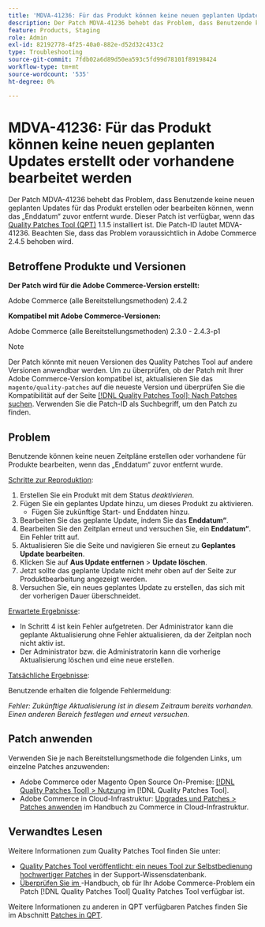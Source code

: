 ```yaml
---
title: 'MDVA-41236: Für das Produkt können keine neuen geplanten Updates erstellt oder vorhandene bearbeitet werden'
description: Der Patch MDVA-41236 behebt das Problem, dass Benutzende keine neuen geplanten Updates für das Produkt erstellen oder bearbeiten können, wenn das „Enddatum“ zuvor entfernt wurde. Dieser Patch ist verfügbar, wenn das [Quality Patches Tool (QPT)](https://experienceleague.adobe.com/de/docs/commerce-operations/tools/quality-patches-tool/quality-patches-tool-to-self-serve-quality-patches) 1.1.5 installiert ist. Die Patch-ID lautet MDVA-41236. Beachten Sie, dass das Problem voraussichtlich in Adobe Commerce 2.4.5 behoben wird.
feature: Products, Staging
role: Admin
exl-id: 82192778-4f25-40a0-882e-d52d32c433c2
type: Troubleshooting
source-git-commit: 7fdb02a6d89d50ea593c5fd99d78101f89198424
workflow-type: tm+mt
source-wordcount: '535'
ht-degree: 0%

---
```


# MDVA-41236: Für das Produkt können keine neuen geplanten Updates erstellt oder vorhandene bearbeitet werden

Der Patch MDVA-41236 behebt das Problem, dass Benutzende keine neuen geplanten Updates für das Produkt erstellen oder bearbeiten können, wenn das „Enddatum“ zuvor entfernt wurde. Dieser Patch ist verfügbar, wenn das [Quality Patches Tool (QPT)](https://experienceleague.adobe.com/de/docs/commerce-operations/tools/quality-patches-tool/quality-patches-tool-to-self-serve-quality-patches) 1.1.5 installiert ist. Die Patch-ID lautet MDVA-41236. Beachten Sie, dass das Problem voraussichtlich in Adobe Commerce 2.4.5 behoben wird.

## Betroffene Produkte und Versionen

**Der Patch wird für die Adobe Commerce-Version erstellt:**

Adobe Commerce (alle Bereitstellungsmethoden) 2.4.2

**Kompatibel mit Adobe Commerce-Versionen:**

Adobe Commerce (alle Bereitstellungsmethoden) 2.3.0 - 2.4.3-p1

>[!NOTE]
>
>Der Patch könnte mit neuen Versionen des Quality Patches Tool auf andere Versionen anwendbar werden. Um zu überprüfen, ob der Patch mit Ihrer Adobe Commerce-Version kompatibel ist, aktualisieren Sie das `magento/quality-patches` auf die neueste Version und überprüfen Sie die Kompatibilität auf der Seite [[!DNL Quality Patches Tool]: Nach Patches suchen](https://experienceleague.adobe.com/de/docs/commerce-operations/tools/quality-patches-tool/quality-patches-tool-to-self-serve-quality-patches). Verwenden Sie die Patch-ID als Suchbegriff, um den Patch zu finden.

## Problem

Benutzende können keine neuen Zeitpläne erstellen oder vorhandene für Produkte bearbeiten, wenn das „Enddatum“ zuvor entfernt wurde.

<u>Schritte zur Reproduktion</u>:

1. Erstellen Sie ein Produkt mit dem Status *deaktivieren*.
1. Fügen Sie ein geplantes Update hinzu, um dieses Produkt zu aktivieren.
   * Fügen Sie zukünftige Start- und Enddaten hinzu.
1. Bearbeiten Sie das geplante Update, indem Sie das **Enddatum“**.
1. Bearbeiten Sie den Zeitplan erneut und versuchen Sie, ein **Enddatum“**. Ein Fehler tritt auf.
1. Aktualisieren Sie die Seite und navigieren Sie erneut zu **Geplantes Update bearbeiten**.
1. Klicken Sie auf **Aus Update entfernen** > **Update löschen**.
1. Jetzt sollte das geplante Update nicht mehr oben auf der Seite zur Produktbearbeitung angezeigt werden.
1. Versuchen Sie, ein neues geplantes Update zu erstellen, das sich mit der vorherigen Dauer überschneidet.

<u>Erwartete Ergebnisse</u>:

* In Schritt 4 ist kein Fehler aufgetreten. Der Administrator kann die geplante Aktualisierung ohne Fehler aktualisieren, da der Zeitplan noch nicht aktiv ist.
* Der Administrator bzw. die Administratorin kann die vorherige Aktualisierung löschen und eine neue erstellen.

<u>Tatsächliche Ergebnisse</u>:

Benutzende erhalten die folgende Fehlermeldung:

*Fehler: Zukünftige Aktualisierung ist in diesem Zeitraum bereits vorhanden. Einen anderen Bereich festlegen und erneut versuchen.*


## Patch anwenden

Verwenden Sie je nach Bereitstellungsmethode die folgenden Links, um einzelne Patches anzuwenden:

* Adobe Commerce oder Magento Open Source On-Premise: [[!DNL Quality Patches Tool] > Nutzung](/help/tools/quality-patches-tool/usage.md) im [!DNL Quality Patches Tool].
* Adobe Commerce in Cloud-Infrastruktur: [Upgrades und Patches > Patches anwenden](https://experienceleague.adobe.com/docs/commerce-cloud-service/user-guide/develop/upgrade/apply-patches.html?lang=de) im Handbuch zu Commerce in Cloud-Infrastruktur.

## Verwandtes Lesen

Weitere Informationen zum Quality Patches Tool finden Sie unter:

* [Quality Patches Tool veröffentlicht: ein neues Tool zur Selbstbedienung hochwertiger Patches](https://experienceleague.adobe.com/de/docs/commerce-operations/tools/quality-patches-tool/quality-patches-tool-to-self-serve-quality-patches) in der Support-Wissensdatenbank.
* [Überprüfen Sie im ](/help/tools/quality-patches-tool/patches-available-in-qpt/check-patch-for-magento-issue-with-magento-quality-patches.md)-Handbuch, ob für Ihr Adobe Commerce-Problem ein Patch [!DNL Quality Patches Tool] Quality Patches Tool verfügbar ist.

Weitere Informationen zu anderen in QPT verfügbaren Patches finden Sie im Abschnitt [Patches in QPT](https://experienceleague.adobe.com/tools/commerce-quality-patches/index.html?lang=de).
